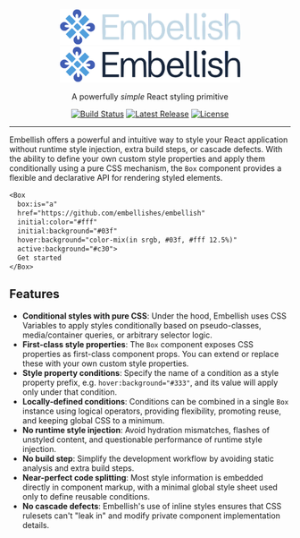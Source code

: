 <p align="center">
  <!-- npm-remove -->
  <a href="https://github.com/embellishes/embellish/#gh-dark-mode-only" target="_blank">
    <img alt="Embellish" src="https://raw.githubusercontent.com/embellishes/embellish/HEAD/.github/logo-dark.svg" width="324" height="64" style="max-width: 100%;">
  </a>
  <!-- /npm-remove -->
  <a href="https://github.com/embellishes/embellish/#gh-light-mode-only" target="_blank">
    <img alt="Embellish" src="https://raw.githubusercontent.com/embellishes/embellish/HEAD/.github/logo-light.svg" width="324" height="64" style="max-width: 100%;">
  </a>
</p>

<p align="center">
  A powerfully <em>simple</em> React styling primitive
</p>

<p align="center">
  <a href="https://github.com/embellishes/embellish/actions/workflows/build.yml"><img src="https://img.shields.io/github/actions/workflow/status/embellishes/embellish/build.yml?branch=master" alt="Build Status"></a>
  <a href="https://www.npmjs.com/org/embellish"><img src="https://img.shields.io/npm/v/@embellish%2Freact.svg" alt="Latest Release"></a>
  <a href="https://github.com/embellishes/embellish/blob/master/LICENSE"><img src="https://img.shields.io/npm/l/@embellish/react.svg" alt="License"></a>
</p>

---

Embellish offers a powerful and intuitive way to style your React application
without runtime style injection, extra build steps, or cascade defects. With the
ability to define your own custom style properties and apply them conditionally
using a pure CSS mechanism, the `Box` component provides a flexible and
declarative API for rendering styled elements.

```tsx
<Box
  box:is="a"
  href="https://github.com/embellishes/embellish"
  initial:color="#fff"
  initial:background="#03f"
  hover:background="color-mix(in srgb, #03f, #fff 12.5%)"
  active:background="#c30">
  Get started
</Box>
```

## Features

- **Conditional styles with pure CSS**: Under the hood, Embellish uses CSS
  Variables to apply styles conditionally based on pseudo-classes,
  media/container queries, or arbitrary selector logic.
- **First-class style properties**: The `Box` component exposes CSS properties
  as first-class component props. You can extend or replace these with your own
  custom style properties.
- **Style property conditions**: Specify the name of a condition as a style
  property prefix, e.g. `hover:background="#333"`, and its value will apply only
  under that condition.
- **Locally-defined conditions**: Conditions can be combined in a single `Box`
  instance using logical operators, providing flexibility, promoting reuse, and
  keeping global CSS to a minimum.
- **No runtime style injection**: Avoid hydration mismatches, flashes of
  unstyled content, and questionable performance of runtime style injection.
- **No build step**: Simplify the development workflow by avoiding static
  analysis and extra build steps.
- **Near-perfect code splitting**: Most style information is embedded directly
  in component markup, with a minimal global style sheet used only to define
  reusable conditions.
- **No cascade defects**: Embellish's use of inline styles ensures that CSS
  rulesets can't "leak in" and modify private component implementation details.
